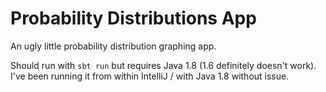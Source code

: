 Probability Distributions App
=================

An ugly little probability distribution graphing app.

Should run with `sbt run` but requires Java 1.8 (1.6 definitely doesn't work). I've been running it from within IntelliJ / with Java 1.8 without issue.

